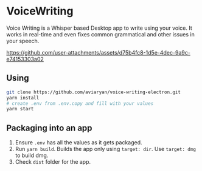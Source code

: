 # VoiceWriting

Voice Writing is a Whisper based Desktop app to write using your voice.
It works in real-time and even fixes common grammatical and other issues in your speech.

https://github.com/user-attachments/assets/d75b4fc8-1d5e-4dec-9a9c-e74153303a02


## Using

```sh
git clone https://github.com/aviaryan/voice-writing-electron.git
yarn install
# create .env from .env.copy and fill with your values
yarn start
```

## Packaging into an app

1. Ensure `.env` has all the values as it gets packaged.
2. Run `yarn build`. Builds the app only using `target: dir`. Use `target: dmg` to build dmg.
3. Check `dist` folder for the app.
